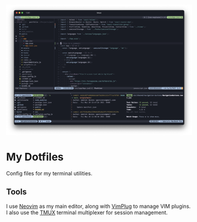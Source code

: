 <div align="center">
  <img src="./img/terminal.png" width="600"></img>
</div>

# My Dotfiles

Config files for my terminal utilities.

## Tools

I use [Neovim](https://neovim.io/) as my main editor, along with [VimPlug](https://github.com/junegunn/vim-plug) to manage VIM plugins. I also use the [TMUX](https://github.com/tmux/tmux/wiki) terminal multiplexer for session management.

